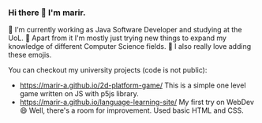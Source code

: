 ### Hi there 👋 I'm marir.

🔭 I'm currently working as Java Software Developer and studying at the UoL.
🌱 Apart from it I'm mostly just trying new things to expand my knowledge of different Computer Science fields.
🤔 I also really love adding these emojis.

You can checkout my university projects (code is not public):
- https://marir-a.github.io/2d-platform-game/ 
  This is a simple one level game written on JS with p5js library.
- https://marir-a.github.io/language-learning-site/
  My first try on WebDev 😄 Well, there's a room for improvement. Used basic HTML and CSS.

<!--
**marir-a/marir-a** is a ✨ _special_ ✨ repository because its `README.md` (this file) appears on your GitHub profile.

Here are some ideas to get you started:

- 🔭 I’m currently working on ...
- 🌱 I’m currently learning ...
- 👯 I’m looking to collaborate on ...
- 🤔 I’m looking for help with ...
- 💬 Ask me about ...
- 📫 How to reach me: ...
- 😄 Pronouns: ...
- ⚡ Fun fact: ...
-->
